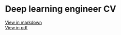 # Deep learning engineer CV

[View in markdown](./CV_Vladislav_Serkov.md)  
[View in pdf](./CV_Vladislav_Serkov.pdf)
